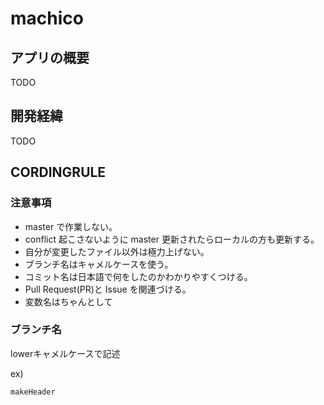 # machico

## アプリの概要
TODO
## 開発経緯
TODO
## CORDINGRULE

### 注意事項

- master で作業しない。
- conflict 起こさないように master 更新されたらローカルの方も更新する。
- 自分が変更したファイル以外は極力上げない。
- ブランチ名はキャメルケースを使う。
- コミット名は日本語で何をしたのかわかりやすくつける。
- Pull Request(PR)と Issue を関連づける。
- 変数名はちゃんとして

### ブランチ名

lowerキャメルケースで記述

ex)

```
makeHeader
```

